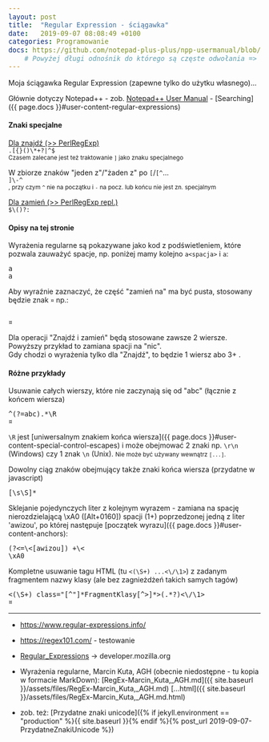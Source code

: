 ```yaml
---
layout: post
title:  "Regular Expression - ściągawka"
date:   2019-09-07 08:08:49 +0100
categories: Programowanie
docs: https://github.com/notepad-plus-plus/npp-usermanual/blob/master/content/docs/searching.md
    # Powyżej długi odnośnik do którego są częste odwołania => ` page.docs `
---
```


Moja ściągawka Regular Expression (zapewne tylko do użytku własnego)... 

Głównie dotyczy Notepad++ - zob. 
[Notepad++ User Manual](https://github.com/notepad-plus-plus/npp-usermanual) - 
[Searching]({{ page.docs }}#user-content-regular-expressions)

#### Znaki specjalne

[Dla znajdź (>> PerlRegExp)](https://www.boost.org/doc/libs/1_70_0/libs/regex/doc/html/boost_regex/syntax/perl_syntax.html)  
`.[{}()\*+?|^$`  
<small>Czasem zalecane jest też traktowanie `]` jako znaku specjalnego</small>  

W zbiorze znaków "jeden z"/"żaden z" po `[`/`[^`...  
`]\-^`  
<small>, przy czym `^` nie na początku  i `-` na pocz. lub końcu nie jest zn. specjalnym</small>  



[Dla zamień (>> PerlRegExp repl.)](https://www.boost.org/doc/libs/1_70_0/libs/regex/doc/html/boost_regex/format/boost_format_syntax.html)  
`$\()?:`


#### Opisy na tej stronie

Wyrażenia regularne są pokazywane jako kod z podświetleniem, które pozwala zauważyć spacje, np. poniżej mamy kolejno `a<spacja>` i `a`:
````regexp
a 
a
````

Aby wyraźnie zaznaczyć, że część "zamień na" ma być pusta, stosowany będzie znak `¤` np.:

````regexp
 
¤
````

Dla operacji "Znajdź i zamień" będą stosowane zawsze 2 wiersze. Powyższy przykład to zamiana spacji na "nic".  
Gdy chodzi o wyrażenia tylko dla "Znajdź", to będzie 1 wiersz abo 3+ .

#### Różne przykłady


Usuwanie całych wierszy, które nie zaczynają się od "abc" (łącznie z końcem wiersza)

````regexp
^(?=abc).*\R
¤
````

`\R` jest [uniwersalnym znakiem końca wiersza]({{ page.docs }}#user-content-special-control-escapes)
 i może obejmować 2 znaki np. `\r\n` (Windows) czy 1 znak `\n` (Unix). 
<small>Nie może być używany wewnątrz `[...]`.</small>

Dowolny ciąg znaków obejmujący także znaki końca wiersza (przydatne w javascript)
````regexp
[\s\S]*
````

Sklejanie pojedynczych liter z kolejnym wyrazem - zamiana na spację nierozdzielającą \xA0 ([Alt+0160]) spacji (1+) poprzedzonej jedną z liter 'awizou', po której następuje 
[początek wyrazu]({{ page.docs }}#user-content-anchors):

````regexp
(?<=\<[awizou]) +\<
\xA0
````

Kompletne usuwanie tagu HTML (tu `<(\S+) ...<\/\1>`) z zadanym fragmentem nazwy klasy (ale bez zagnieżdżeń takich samych tagów)
````regexp
<(\S+) class="[^"]*FragmentKlasy[^>]*>(.*?)<\/\1>
¤
````

------
* <https://www.regular-expressions.info/>
* <https://regex101.com/> - testowanie
* [Regular_Expressions](https://developer.mozilla.org/en-US/docs/Web/JavaScript/Guide/Regular_Expressions) -> developer.mozilla.org
* Wyrażenia regularne, Marcin Kuta, AGH (obecnie niedostępne - tu kopia w formacie MarkDown): [RegEx-Marcin_Kuta,_AGH.md]({{ site.baseurl }}/assets/files/RegEx-Marcin_Kuta,_AGH.md)
[...html]({{ site.baseurl }}/assets/files/RegEx-Marcin_Kuta,_AGH.md.html)




* zob. też: 
[Przydatne znaki unicode]({% if jekyll.environment == "production" %}{{ site.baseurl }}{% endif %}{% post_url 2019-09-07-PrzydatneZnakiUnicode %})


<style> pre > code {font-size: 95%;} 
code.language-regexp {background-color: Aqua;} </style>
